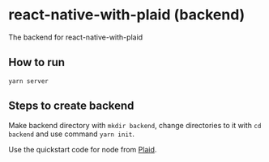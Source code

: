 # react-native-with-plaid (backend)

The backend for react-native-with-plaid

## How to run

```
yarn server
```

## Steps to create backend

Make backend directory with `mkdir backend`, change directories to it with `cd backend` and use command `yarn init`. 

Use the quickstart code for node from [Plaid](https://github.com/plaid/quickstart/tree/master/node). 
